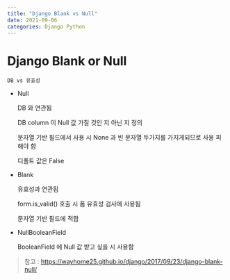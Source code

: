 ```yaml
---
title: "Django Blank vs Null"
date: 2021-09-06
categories: Django Python
---
```


# Django Blank or Null

    DB vs 유효성

- Null

  DB 와 연관됨

  DB column 이 Null 값 가질 것인 지 아닌 지 정의

  문자열 기반 필드에서 사용 시 None 과 빈 문자열 두가지를 가지게되므로 사용 피해야 함

  디폴트 값은 False

- Blank

  유효성과 연관됨

  form.is_valid() 호출 시 폼 유효성 검사에 사용됨

  문자열 기반 필드에 적합

- NullBooleanField

  BooleanField 에 Null 값 받고 싶을 시 사용함

> 참고 : https://wayhome25.github.io/django/2017/09/23/django-blank-null/
